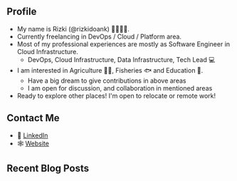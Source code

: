 ## Profile
- My name is Rizki (@rizkidoank) 👨‍👩‍👦‍👦.
- Currently freelancing in DevOps / Cloud / Platform area.
- Most of my professional experiences are mostly as Software Engineer in Cloud Infrastructure.
  - DevOps, Cloud Infrastructure, Data Infrastructure, Tech Lead 💻
- I am interested in Agriculture 👨‍🌾, Fisheries 🐟 and Education 🏫.
  - Have a big dream to give contributions in above areas
  - I am open for discussion, and collaboration in mentioned areas
- Ready to explore other places! I'm open to relocate or remote work!

## Contact Me
- 💼 [LinkedIn](https://www.linkedin.com/in/rizkidoank/)
- 🕸️ [Website](https://www.rizkidoank.com/)

## Recent Blog Posts
<!-- BLOG START -->
<!-- BLOG END -->